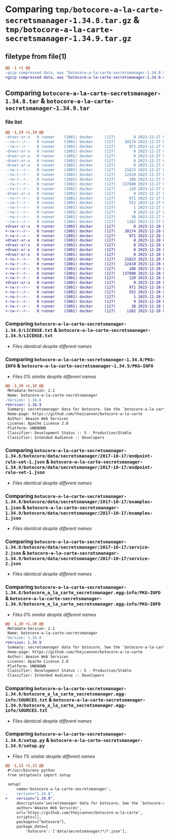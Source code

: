 # Comparing `tmp/botocore-a-la-carte-secretsmanager-1.34.8.tar.gz` & `tmp/botocore-a-la-carte-secretsmanager-1.34.9.tar.gz`

## filetype from file(1)

```diff
@@ -1 +1 @@
-gzip compressed data, was "botocore-a-la-carte-secretsmanager-1.34.8.tar", last modified: Wed Dec 27 01:06:58 2023, max compression
+gzip compressed data, was "botocore-a-la-carte-secretsmanager-1.34.9.tar", last modified: Thu Dec 28 01:07:00 2023, max compression
```

## Comparing `botocore-a-la-carte-secretsmanager-1.34.8.tar` & `botocore-a-la-carte-secretsmanager-1.34.9.tar`

### file list

```diff
@@ -1,19 +1,19 @@
-drwxr-xr-x   0 runner    (1001) docker     (127)        0 2023-12-27 01:06:58.527353 botocore-a-la-carte-secretsmanager-1.34.8/
--rw-r--r--   0 runner    (1001) docker     (127)    10174 2023-12-27 01:06:58.000000 botocore-a-la-carte-secretsmanager-1.34.8/LICENSE.txt
--rw-r--r--   0 runner    (1001) docker     (127)      971 2023-12-27 01:06:58.527353 botocore-a-la-carte-secretsmanager-1.34.8/PKG-INFO
-drwxr-xr-x   0 runner    (1001) docker     (127)        0 2023-12-27 01:06:58.523353 botocore-a-la-carte-secretsmanager-1.34.8/botocore/
-drwxr-xr-x   0 runner    (1001) docker     (127)        0 2023-12-27 01:06:58.523353 botocore-a-la-carte-secretsmanager-1.34.8/botocore/data/
-drwxr-xr-x   0 runner    (1001) docker     (127)        0 2023-12-27 01:06:58.523353 botocore-a-la-carte-secretsmanager-1.34.8/botocore/data/secretsmanager/
-drwxr-xr-x   0 runner    (1001) docker     (127)        0 2023-12-27 01:06:58.523353 botocore-a-la-carte-secretsmanager-1.34.8/botocore/data/secretsmanager/2017-10-17/
--rw-r--r--   0 runner    (1001) docker     (127)    21623 2023-12-27 01:06:29.000000 botocore-a-la-carte-secretsmanager-1.34.8/botocore/data/secretsmanager/2017-10-17/endpoint-rule-set-1.json
--rw-r--r--   0 runner    (1001) docker     (127)    22410 2023-12-27 01:06:29.000000 botocore-a-la-carte-secretsmanager-1.34.8/botocore/data/secretsmanager/2017-10-17/examples-1.json
--rw-r--r--   0 runner    (1001) docker     (127)      188 2023-12-27 01:06:29.000000 botocore-a-la-carte-secretsmanager-1.34.8/botocore/data/secretsmanager/2017-10-17/paginators-1.json
--rw-r--r--   0 runner    (1001) docker     (127)   137800 2023-12-27 01:06:29.000000 botocore-a-la-carte-secretsmanager-1.34.8/botocore/data/secretsmanager/2017-10-17/service-2.json
--rw-r--r--   0 runner    (1001) docker     (127)      120 2023-12-27 01:06:29.000000 botocore-a-la-carte-secretsmanager-1.34.8/botocore/data/secretsmanager/2017-10-17/service-2.sdk-extras.json
-drwxr-xr-x   0 runner    (1001) docker     (127)        0 2023-12-27 01:06:58.527353 botocore-a-la-carte-secretsmanager-1.34.8/botocore_a_la_carte_secretsmanager.egg-info/
--rw-r--r--   0 runner    (1001) docker     (127)      971 2023-12-27 01:06:58.000000 botocore-a-la-carte-secretsmanager-1.34.8/botocore_a_la_carte_secretsmanager.egg-info/PKG-INFO
--rw-r--r--   0 runner    (1001) docker     (127)      552 2023-12-27 01:06:58.000000 botocore-a-la-carte-secretsmanager-1.34.8/botocore_a_la_carte_secretsmanager.egg-info/SOURCES.txt
--rw-r--r--   0 runner    (1001) docker     (127)        1 2023-12-27 01:06:58.000000 botocore-a-la-carte-secretsmanager-1.34.8/botocore_a_la_carte_secretsmanager.egg-info/dependency_links.txt
--rw-r--r--   0 runner    (1001) docker     (127)        9 2023-12-27 01:06:58.000000 botocore-a-la-carte-secretsmanager-1.34.8/botocore_a_la_carte_secretsmanager.egg-info/top_level.txt
--rw-r--r--   0 runner    (1001) docker     (127)       38 2023-12-27 01:06:58.527353 botocore-a-la-carte-secretsmanager-1.34.8/setup.cfg
--rw-r--r--   0 runner    (1001) docker     (127)     1162 2023-12-27 01:06:58.000000 botocore-a-la-carte-secretsmanager-1.34.8/setup.py
+drwxr-xr-x   0 runner    (1001) docker     (127)        0 2023-12-28 01:07:00.158424 botocore-a-la-carte-secretsmanager-1.34.9/
+-rw-r--r--   0 runner    (1001) docker     (127)    10174 2023-12-28 01:06:59.000000 botocore-a-la-carte-secretsmanager-1.34.9/LICENSE.txt
+-rw-r--r--   0 runner    (1001) docker     (127)      971 2023-12-28 01:07:00.158424 botocore-a-la-carte-secretsmanager-1.34.9/PKG-INFO
+drwxr-xr-x   0 runner    (1001) docker     (127)        0 2023-12-28 01:07:00.158424 botocore-a-la-carte-secretsmanager-1.34.9/botocore/
+drwxr-xr-x   0 runner    (1001) docker     (127)        0 2023-12-28 01:07:00.158424 botocore-a-la-carte-secretsmanager-1.34.9/botocore/data/
+drwxr-xr-x   0 runner    (1001) docker     (127)        0 2023-12-28 01:07:00.158424 botocore-a-la-carte-secretsmanager-1.34.9/botocore/data/secretsmanager/
+drwxr-xr-x   0 runner    (1001) docker     (127)        0 2023-12-28 01:07:00.158424 botocore-a-la-carte-secretsmanager-1.34.9/botocore/data/secretsmanager/2017-10-17/
+-rw-r--r--   0 runner    (1001) docker     (127)    21623 2023-12-28 01:06:26.000000 botocore-a-la-carte-secretsmanager-1.34.9/botocore/data/secretsmanager/2017-10-17/endpoint-rule-set-1.json
+-rw-r--r--   0 runner    (1001) docker     (127)    22410 2023-12-28 01:06:26.000000 botocore-a-la-carte-secretsmanager-1.34.9/botocore/data/secretsmanager/2017-10-17/examples-1.json
+-rw-r--r--   0 runner    (1001) docker     (127)      188 2023-12-28 01:06:26.000000 botocore-a-la-carte-secretsmanager-1.34.9/botocore/data/secretsmanager/2017-10-17/paginators-1.json
+-rw-r--r--   0 runner    (1001) docker     (127)   137800 2023-12-28 01:06:26.000000 botocore-a-la-carte-secretsmanager-1.34.9/botocore/data/secretsmanager/2017-10-17/service-2.json
+-rw-r--r--   0 runner    (1001) docker     (127)      120 2023-12-28 01:06:26.000000 botocore-a-la-carte-secretsmanager-1.34.9/botocore/data/secretsmanager/2017-10-17/service-2.sdk-extras.json
+drwxr-xr-x   0 runner    (1001) docker     (127)        0 2023-12-28 01:07:00.158424 botocore-a-la-carte-secretsmanager-1.34.9/botocore_a_la_carte_secretsmanager.egg-info/
+-rw-r--r--   0 runner    (1001) docker     (127)      971 2023-12-28 01:07:00.000000 botocore-a-la-carte-secretsmanager-1.34.9/botocore_a_la_carte_secretsmanager.egg-info/PKG-INFO
+-rw-r--r--   0 runner    (1001) docker     (127)      552 2023-12-28 01:07:00.000000 botocore-a-la-carte-secretsmanager-1.34.9/botocore_a_la_carte_secretsmanager.egg-info/SOURCES.txt
+-rw-r--r--   0 runner    (1001) docker     (127)        1 2023-12-28 01:07:00.000000 botocore-a-la-carte-secretsmanager-1.34.9/botocore_a_la_carte_secretsmanager.egg-info/dependency_links.txt
+-rw-r--r--   0 runner    (1001) docker     (127)        9 2023-12-28 01:07:00.000000 botocore-a-la-carte-secretsmanager-1.34.9/botocore_a_la_carte_secretsmanager.egg-info/top_level.txt
+-rw-r--r--   0 runner    (1001) docker     (127)       38 2023-12-28 01:07:00.158424 botocore-a-la-carte-secretsmanager-1.34.9/setup.cfg
+-rw-r--r--   0 runner    (1001) docker     (127)     1162 2023-12-28 01:06:59.000000 botocore-a-la-carte-secretsmanager-1.34.9/setup.py
```

### Comparing `botocore-a-la-carte-secretsmanager-1.34.8/LICENSE.txt` & `botocore-a-la-carte-secretsmanager-1.34.9/LICENSE.txt`

 * *Files identical despite different names*

### Comparing `botocore-a-la-carte-secretsmanager-1.34.8/PKG-INFO` & `botocore-a-la-carte-secretsmanager-1.34.9/PKG-INFO`

 * *Files 0% similar despite different names*

```diff
@@ -1,10 +1,10 @@
 Metadata-Version: 2.1
 Name: botocore-a-la-carte-secretsmanager
-Version: 1.34.8
+Version: 1.34.9
 Summary: secretsmanager data for botocore. See the `botocore-a-la-carte` package for more info.
 Home-page: https://github.com/thejcannon/botocore-a-la-carte
 Author: Amazon Web Services
 License: Apache License 2.0
 Platform: UNKNOWN
 Classifier: Development Status :: 5 - Production/Stable
 Classifier: Intended Audience :: Developers
```

### Comparing `botocore-a-la-carte-secretsmanager-1.34.8/botocore/data/secretsmanager/2017-10-17/endpoint-rule-set-1.json` & `botocore-a-la-carte-secretsmanager-1.34.9/botocore/data/secretsmanager/2017-10-17/endpoint-rule-set-1.json`

 * *Files identical despite different names*

### Comparing `botocore-a-la-carte-secretsmanager-1.34.8/botocore/data/secretsmanager/2017-10-17/examples-1.json` & `botocore-a-la-carte-secretsmanager-1.34.9/botocore/data/secretsmanager/2017-10-17/examples-1.json`

 * *Files identical despite different names*

### Comparing `botocore-a-la-carte-secretsmanager-1.34.8/botocore/data/secretsmanager/2017-10-17/service-2.json` & `botocore-a-la-carte-secretsmanager-1.34.9/botocore/data/secretsmanager/2017-10-17/service-2.json`

 * *Files identical despite different names*

### Comparing `botocore-a-la-carte-secretsmanager-1.34.8/botocore_a_la_carte_secretsmanager.egg-info/PKG-INFO` & `botocore-a-la-carte-secretsmanager-1.34.9/botocore_a_la_carte_secretsmanager.egg-info/PKG-INFO`

 * *Files 0% similar despite different names*

```diff
@@ -1,10 +1,10 @@
 Metadata-Version: 2.1
 Name: botocore-a-la-carte-secretsmanager
-Version: 1.34.8
+Version: 1.34.9
 Summary: secretsmanager data for botocore. See the `botocore-a-la-carte` package for more info.
 Home-page: https://github.com/thejcannon/botocore-a-la-carte
 Author: Amazon Web Services
 License: Apache License 2.0
 Platform: UNKNOWN
 Classifier: Development Status :: 5 - Production/Stable
 Classifier: Intended Audience :: Developers
```

### Comparing `botocore-a-la-carte-secretsmanager-1.34.8/botocore_a_la_carte_secretsmanager.egg-info/SOURCES.txt` & `botocore-a-la-carte-secretsmanager-1.34.9/botocore_a_la_carte_secretsmanager.egg-info/SOURCES.txt`

 * *Files identical despite different names*

### Comparing `botocore-a-la-carte-secretsmanager-1.34.8/setup.py` & `botocore-a-la-carte-secretsmanager-1.34.9/setup.py`

 * *Files 1% similar despite different names*

```diff
@@ -1,13 +1,13 @@
 #!/usr/bin/env python
 from setuptools import setup
 
 setup(
     name='botocore-a-la-carte-secretsmanager',
-    version="1.34.8",
+    version="1.34.9",
     description='secretsmanager data for botocore. See the `botocore-a-la-carte` package for more info.',
     author='Amazon Web Services',
     url='https://github.com/thejcannon/botocore-a-la-carte',
     scripts=[],
     packages=["botocore"],
     package_data={
         'botocore': ['data/secretsmanager/*/*.json'],
```

